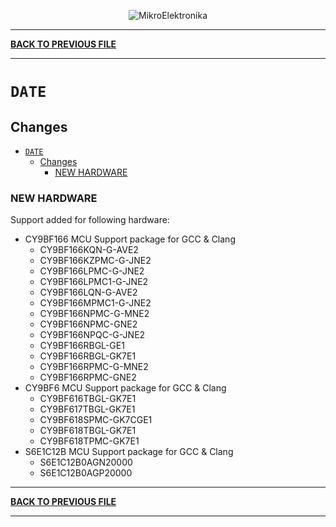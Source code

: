 <p align="center">
  <img src="http://www.mikroe.com/img/designs/beta/logo_small.png?raw=true" alt="MikroElektronika"/>
</p>

---

**[BACK TO PREVIOUS FILE](../changelog.md)**

---

# `DATE`

## Changes

- [`DATE`](#date)
  - [Changes](#changes)
    - [NEW HARDWARE](#new-hardware)

### NEW HARDWARE

Support added for following hardware:

+ CY9BF166 MCU Support package for GCC & Clang
  + CY9BF166KQN-G-AVE2
  + CY9BF166KZPMC-G-JNE2
  + CY9BF166LPMC-G-JNE2
  + CY9BF166LPMC1-G-JNE2
  + CY9BF166LQN-G-AVE2
  + CY9BF166MPMC1-G-JNE2
  + CY9BF166NPMC-G-MNE2
  + CY9BF166NPMC-GNE2
  + CY9BF166NPQC-G-JNE2
  + CY9BF166RBGL-GE1
  + CY9BF166RBGL-GK7E1
  + CY9BF166RPMC-G-MNE2
  + CY9BF166RPMC-GNE2
+ CY9BF6 MCU Support package for GCC & Clang
  + CY9BF616TBGL-GK7E1
  + CY9BF617TBGL-GK7E1
  + CY9BF618SPMC-GK7CGE1
  + CY9BF618TBGL-GK7E1
  + CY9BF618TPMC-GK7E1
+ S6E1C12B MCU Support package for GCC & Clang
  + S6E1C12B0AGN20000
  + S6E1C12B0AGP20000

---

**[BACK TO PREVIOUS FILE](../changelog.md)**

---
